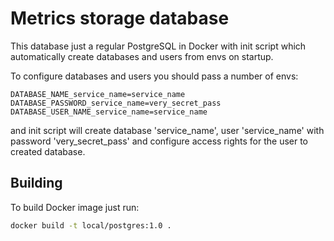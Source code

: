 # Metrics storage database

This database just a regular PostgreSQL in Docker with init script which automatically create databases and users from envs on startup.

To configure databases and users you should pass a number of envs:
```
DATABASE_NAME_service_name=service_name
DATABASE_PASSWORD_service_name=very_secret_pass
DATABASE_USER_NAME_service_name=service_name
```
and init script will create database 'service_name', user 'service_name' with password 'very_secret_pass' and configure access rights for the user to created database.

## Building

To build Docker image just run:
```bash
docker build -t local/postgres:1.0 .
```
